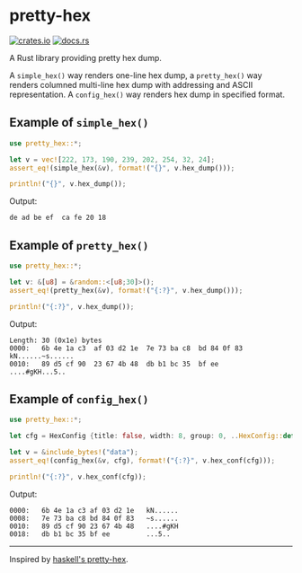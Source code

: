 # pretty-hex
[![crates.io](https://img.shields.io/crates/v/pretty-hex.svg)](https://crates.io/crates/pretty-hex) 
[![docs.rs](https://docs.rs/pretty-hex/badge.svg)](https://docs.rs/pretty-hex)

A Rust library providing pretty hex dump.

A `simple_hex()` way renders one-line hex dump, a `pretty_hex()` way renders 
columned multi-line hex dump with addressing and ASCII representation.
A `config_hex()` way renders hex dump in specified format.

## Example of `simple_hex()`

```rust
use pretty_hex::*;

let v = vec![222, 173, 190, 239, 202, 254, 32, 24];
assert_eq!(simple_hex(&v), format!("{}", v.hex_dump()));

println!("{}", v.hex_dump());
```
Output: 

```text
de ad be ef  ca fe 20 18
```

## Example of `pretty_hex()`

```rust
use pretty_hex::*;

let v: &[u8] = &random::<[u8;30]>();
assert_eq!(pretty_hex(&v), format!("{:?}", v.hex_dump()));

println!("{:?}", v.hex_dump());
```

Output: 

```text
Length: 30 (0x1e) bytes
0000:   6b 4e 1a c3  af 03 d2 1e  7e 73 ba c8  bd 84 0f 83   kN......~s......
0010:   89 d5 cf 90  23 67 4b 48  db b1 bc 35  bf ee         ....#gKH...5..
```

## Example of `config_hex()`
```rust
use pretty_hex::*;

let cfg = HexConfig {title: false, width: 8, group: 0, ..HexConfig::default() };

let v = &include_bytes!("data");
assert_eq!(config_hex(&v, cfg), format!("{:?}", v.hex_conf(cfg)));

println!("{:?}", v.hex_conf(cfg));
```
Output:

```text
0000:   6b 4e 1a c3 af 03 d2 1e   kN......
0008:   7e 73 ba c8 bd 84 0f 83   ~s......
0010:   89 d5 cf 90 23 67 4b 48   ....#gKH
0018:   db b1 bc 35 bf ee         ...5..
```
---

Inspired by [haskell's pretty-hex](https://hackage.haskell.org/package/pretty-hex-1.0).
